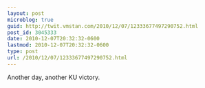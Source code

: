 ```yaml
---
layout: post
microblog: true
guid: http://twit.vmstan.com/2010/12/07/12333677497290752.html
post_id: 3045333
date: 2010-12-07T20:32:32-0600
lastmod: 2010-12-07T20:32:32-0600
type: post
url: /2010/12/07/12333677497290752.html
---
```

Another day, another KU victory.
